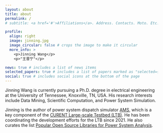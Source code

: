 ```yaml
---
layout: about
title: about
permalink: /
# subtitle: <a href='#'>Affiliations</a>. Address. Contacts. Moto. Etc.

profile:
  align: right
  image: jinning.jpg
  image_circular: false # crops the image to make it circular
  more_info: >
    <p>Jinning Wang</p>
    <p>"王晋宁"</p>

news: true # includes a list of news items
selected_papers: true # includes a list of papers marked as "selected={true}"
social: true # includes social icons at the bottom of the page
---
```


Jinning Wang is currently pursuing a Ph.D. degree in electrical engineering at the University of Tennessee, Knoxville, TN, USA.
His research interests include Data Mining, Scientific Computation, and Power System Simulation.

Jinning is the author of power system dispatch simulator [AMS](https://github.com/CURENT/ams), which is a key component of the [CURENT Large-scale Testbed (LTB)](https://github.com/CURENT).
He has been coordinating the development efforts for the LTB since 2021.
He also curates the list [Popular Open Source Libraries for Power System Analysis](https://github.com/jinningwang/best-of-ps).
